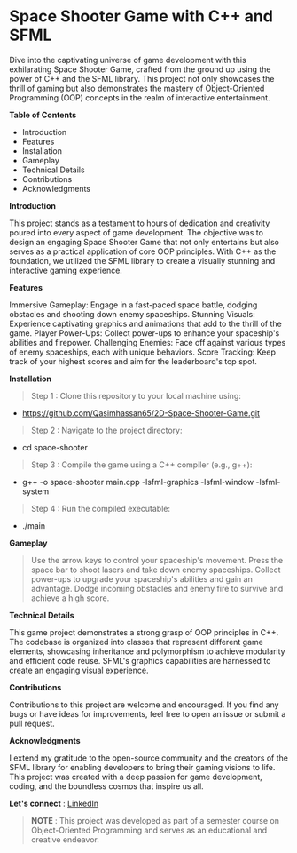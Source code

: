 # Space Shooter Game with C++ and SFML

Dive into the captivating universe of game development with this exhilarating Space Shooter Game, crafted from the ground up using the power of C++ and the SFML library. This project not only showcases the thrill of gaming but also demonstrates the mastery of Object-Oriented Programming (OOP) concepts in the realm of interactive entertainment.

**Table of Contents**
- Introduction
- Features
- Installation
- Gameplay
- Technical Details
- Contributions
- Acknowledgments

**Introduction**

This project stands as a testament to hours of dedication and creativity poured into every aspect of game development. The objective was to design an engaging Space Shooter Game that not only entertains but also serves as a practical application of core OOP principles. With C++ as the foundation, we utilized the SFML library to create a visually stunning and interactive gaming experience.

**Features**

Immersive Gameplay: Engage in a fast-paced space battle, dodging obstacles and shooting down enemy spaceships.
Stunning Visuals: Experience captivating graphics and animations that add to the thrill of the game.
Player Power-Ups: Collect power-ups to enhance your spaceship's abilities and firepower.
Challenging Enemies: Face off against various types of enemy spaceships, each with unique behaviors.
Score Tracking: Keep track of your highest scores and aim for the leaderboard's top spot.

**Installation**

> Step 1 : Clone this repository to your local machine using:

 - https://github.com/Qasimhassan65/2D-Space-Shooter-Game.git

> Step 2 : Navigate to the project directory:

 - cd space-shooter

> Step 3 : Compile the game using a C++ compiler (e.g., g++):

- g++ -o space-shooter main.cpp -lsfml-graphics -lsfml-window -lsfml-system

> Step 4 : Run the compiled executable:

 - ./main

**Gameplay**
> Use the arrow keys to control your spaceship's movement.
> Press the space bar to shoot lasers and take down enemy spaceships.
> Collect power-ups to upgrade your spaceship's abilities and gain an advantage.
> Dodge incoming obstacles and enemy fire to survive and achieve a high score.

**Technical Details**

This game project demonstrates a strong grasp of OOP principles in C++. The codebase is organized into classes that represent different game elements, showcasing inheritance and polymorphism to achieve modularity and efficient code reuse. SFML's graphics capabilities are harnessed to create an engaging visual experience.

**Contributions**

Contributions to this project are welcome and encouraged. If you find any bugs or have ideas for improvements, feel free to open an issue or submit a pull request.

**Acknowledgments**

I extend my gratitude to the open-source community and the creators of the SFML library for enabling developers to bring their gaming visions to life. This project was created with a deep passion for game development, coding, and the boundless cosmos that inspire us all.

**Let's connect** :  [LinkedIn](https://www.linkedin.com/in/qasim-hassan-2a154b195/)

> **NOTE** : This project was developed as part of a semester course on Object-Oriented Programming and serves as an educational and creative endeavor. 
